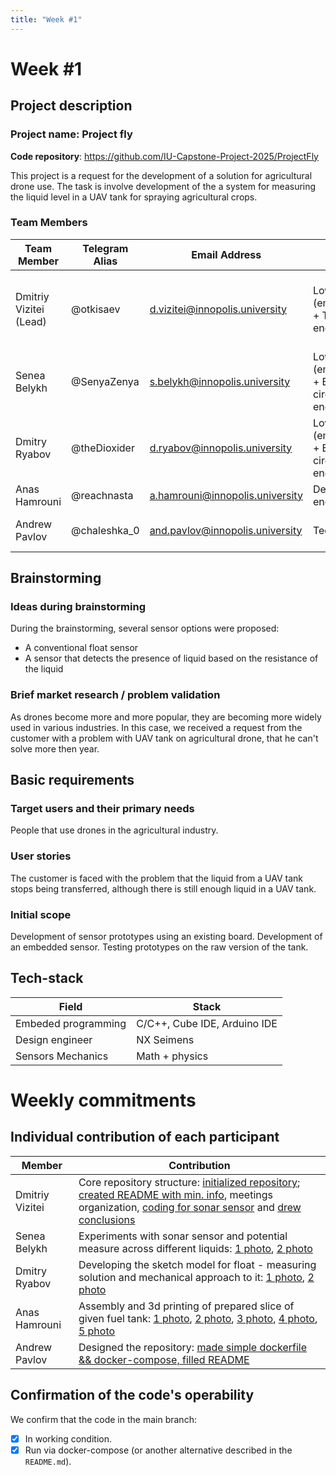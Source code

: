 ```yaml
---
title: "Week #1"
---
```


# Week #1

## Project description

### Project name: Project fly

**Code repository**: https://github.com/IU-Capstone-Project-2025/ProjectFly

This project is a request for the development of a solution for agricultural drone use. 
The task is involve development of the a system for measuring the liquid level in a UAV tank for spraying agricultural crops.

### **Team Members**

| Team Member							| Telegram Alias	| Email Address   					| Track												| Responsibilities   |
|---------------------------------------|-------------------|-----------------------------------|---------------------------------------------------|--------------------|
| Dmitriy Vizitei (Lead)				| @otkisaev			| d.vizitei@innopolis.university 	| Low level (embedded) + Testing engineer  			| Project coordination, task delegation, programming and testing prototypes |
| Senea Belykh							| @SenyaZenya		| s.belykh@innopolis.university		| Low level (embedded) + Electric circuit engineer	| Programming and testing prototypes |
| Dmitry Ryabov							| @theDioxider		| d.ryabov@innopolis.university 	| Low level (embedded) + Electric circuit engineer 	| Programming and testing prototypes |
| Anas Hamrouni							| @reachnasta		| a.hamrouni@innopolis.university   | Design engineer 									| Designing 3D models |
| Andrew Pavlov							| @chaleshka_0		| and.pavlov@innopolis.university	| Tech writer 										| Document the work and write reports |


## Brainstorming

### Ideas during brainstorming

During the brainstorming, several sensor options were proposed:
- A conventional float sensor
- A sensor that detects the presence of liquid based on the resistance of the liquid

### Brief market research / problem validation

As drones become more and more popular, they are becoming more widely used in various industries. 
In this case, we received a request from the customer with a problem with UAV tank on agricultural drone, that he can't solve more then year.


## Basic requirements

### Target users and their primary needs

People that use drones in the agricultural industry.

### User stories

The customer is faced with the problem that the liquid from a UAV tank stops being transferred, although there is still enough liquid in a UAV tank.

### Initial scope


Development of sensor prototypes using an existing board. 
Development of an embedded sensor. 
Testing prototypes on the raw version of the tank.

## Tech-stack

| Field					| Stack							|
|-----------------------|-------------------------------|
| Embeded programming	| C/C++, Cube IDE, Arduino IDE	|
| Design engineer		| NX Seimens					|
| Sensors Mechanics		| Math + physics				|


# Weekly commitments

## Individual contribution of each participant

| Member					| Contribution					|
|---------------------------|-------------------------------|
| Dmitriy Vizitei			| Core repository structure: [initialized repository](https://github.com/IU-Capstone-Project-2025/ProjectFly/commit/19ece8dd689269b8877637c0cdd9e248106d6f66); [created README with min. info](https://github.com/IU-Capstone-Project-2025/ProjectFly/commit/e50a447534157cbb9bf82c0cbb02ca23cbfe9245), meetings organization, [coding for sonar sensor](https://drive.google.com/file/d/1LidOm8-sfzgR6SBzXvL8MPFwJuZYcI2e/view) and [drew conclusions](https://drive.google.com/file/d/1uPqIGXmfji8wScobm7uN8mmkmz8bqaa-/view)  |
| Senea Belykh				| Experiments with sonar sensor and potential measure across different liquids: [1 photo](https://drive.google.com/file/d/1iks-ICr-Jj6YDTbC_7g15NeuBZ0NiNc6/view), [2 photo](https://drive.google.com/file/d/1U9N12xxdES-TP-YdTxnyD7aCKuFkxgFy/view) |
| Dmitry Ryabov				| Developing the sketch model for float - measuring solution and mechanical approach to it: [1 photo](https://drive.google.com/file/d/1B1FFSR7dEByimEyTBBDzXpCQsAIk3exs/view), [2 photo](https://drive.google.com/file/d/1paRiFeqJcF4dm9tiB3F9iAVMbtcniBE8/view) |
| Anas Hamrouni				| Assembly and 3d printing of prepared slice of given fuel tank: [1 photo](https://drive.google.com/file/d/1lN4BLDHryvy0sIiT8JNs3DoKl2EEyYCS/view), [2 photo](https://drive.google.com/file/d/1RkKiIEnV-A94Wn-GcgxEGb1zZ3Kr0lAV/view), [3 photo](https://drive.google.com/file/d/1N7Sre0JA2KTpTBYblD5QK42kd-GkthfW/view), [4 photo](https://drive.google.com/file/d/1aHhj54TxobaaM10KJL29bydH0yrErl8g/view), [5 photo](https://drive.google.com/file/d/1IxX14vZsZe_04kBdniVQ5BPaV8_wYsOM/view)|
| Andrew Pavlov				| Designed the repository: [made simple dockerfile && docker-compose, filled README](https://github.com/IU-Capstone-Project-2025/ProjectFly/commit/1e72d54a43d55706654bb48358b227a1712d22fd) |

## Confirmation of the code's operability

We confirm that the code in the main branch:
- [x] In working condition.
- [x] Run via docker-compose (or another alternative described in the `README.md`).